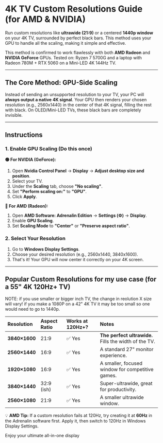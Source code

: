 # 4K TV Custom Resolutions Guide (for AMD & NVIDIA)

Run custom resolutions like **ultrawide (21:9)** or a centered **1440p window** on your 4K TV, surrounded by perfect black bars. This method uses your GPU to handle all the scaling, making it simple and effective.

This method is confirmed to work flawlessly with both **AMD Radeon** and **NVIDIA GeForce** GPUs. Tested on: Ryzen 7 5700G and a laptop with Radeon 780M + RTX 5060 on a Mini-LED 4K 144Hz TV.

---

## The Core Method: GPU-Side Scaling

Instead of sending an unsupported resolution to your TV, your PC will **always output a native 4K signal**. Your GPU then renders your chosen resolution (e.g., 2560x1440) in the center of that 4K signal, filling the rest with black. On OLED/Mini-LED TVs, these black bars are completely invisible.

---

## Instructions

### 1. Enable GPU Scaling (Do this once)

**🟢 For NVIDIA (GeForce):**
1.  Open **Nvidia Control Panel** → **Display** → **Adjust desktop size and position**.
2.  Select your TV.
3.  Under the **Scaling** tab, choose **"No scaling"**.
4.  Set **"Perform scaling on:"** to **"GPU"**.
5.  Click **Apply**.

**🔴 For AMD (Radeon):**
1.  Open **AMD Software: Adrenalin Edition** → **Settings (⚙️)** → **Display**.
2.  Enable **GPU Scaling**.
3.  Set **Scaling Mode** to **"Center"** or **"Preserve aspect ratio"**.

### 2. Select Your Resolution

1.  Go to **Windows Display Settings**.
2.  Choose your desired resolution (e.g., 2560x1440, 3840x1600).
3.  That's it! Your GPU will now center it correctly on your 4K screen.

---

## Popular Custom Resolutions for my use case (for a 55" 4K 120Hz+ TV) 
NOTE: if you use smaller or bigger inch TV, the change in reolution X size will vary! if you make a 1080P on a 42" 4K TV it may be too small so one would need to go to 1440p.

| Resolution  | Aspect Ratio | Works at 120Hz+? | Notes                                                  |
| :---------- | :----------- | :-------------- | :----------------------------------------------------- |
| **3840×1600** | 21:9         | ✅ Yes          | **The perfect ultrawide.** Fills the width of the TV.  |
| **2560×1440** | 16:9         | ✅ Yes          | A standard 27" monitor experience.                  |
| **1920×1080** | 16:9         | ✅ Yes          | A smaller, focused window for competitive games.       |
| **3840×1440** | 32:9 (ish)   | ✅ Yes          | Super-ultrawide, great for productivity.               |
| **2560×1080** | 21:9         | ✅ Yes          | A smaller ultrawide window.                            |

💡 **AMD Tip:** If a custom resolution fails at 120Hz, try creating it at **60Hz** in the Adrenalin software first. Apply it, then switch to 120Hz in Windows Display Settings.

Enjoy your ultimate all-in-one display
